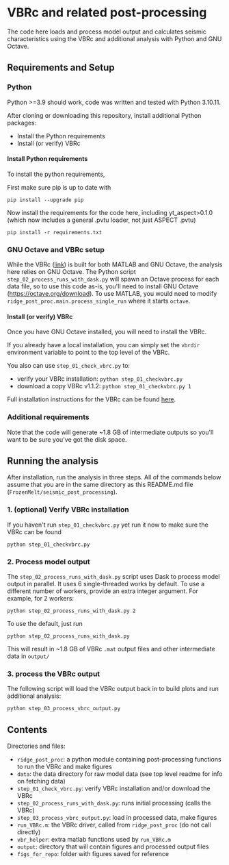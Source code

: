 # VBRc and related post-processing

The code here loads and process model output and calculates seismic characteristics 
using the VBRc and additional analysis with Python and GNU Octave.

## Requirements and Setup 

### Python 

Python >=3.9 should work, code was written and tested with Python 3.10.11. 

After cloning or downloading this repository, install additional Python packages: 

* Install the Python requirements
* Install (or verify) VBRc  

#### Install Python requirements 

To install the python requirements, 

First make sure pip is up to date with

```shell
pip install --upgrade pip
```

Now install the requirements for the code here, including yt_aspect>0.1.0 (which now includes a general .pvtu loader, not just ASPECT .pvtu)

```shell
pip install -r requirements.txt
```

### GNU Octave and VBRc setup 

While the VBRc ([link](https://vbr-calc.github.io/vbr)) is built for both MATLAB
and GNU Octave, the analysis here relies on GNU Octave. The Python script 
`step_02_process_runs_with_dask.py` will spawn an Octave process for each data file, 
so to use this code as-is, you'll need to install GNU Octave 
(https://octave.org/download). To use MATLAB, you would need to modify 
`ridge_post_proc.main.process_single_run` where it starts `octave`. 

#### Install (or verify) VBRc

Once you have GNU Octave installed,  you will need to install the VBRc. 

If you already have a local installation, you can simply set 
the  `vbrdir` environment variable to point to the top level of the VBRc. 

You also can use `step_01_check_vbrc.py` to: 
* verify your VBRc installation: `python step_01_checkvbrc.py`
* download a copy VBRc v1.1.2: `python step_01_checkvbrc.py 1`

Full installation instructions for the VBRc can be found [here](https://vbr-calc.github.io/vbr/gettingstarted/installation/).

### Additional requirements

Note that the code will generate ~1.8 GB of intermediate outputs so you'll want 
to be sure you've got the disk space.

## Running the analysis 

After installation, run the analysis in three steps. All of the commands below assume that you 
are in the same directory as this README.md file (`FrozenMelt/seismic_post_processing`).

### 1. (optional) Verify VBRc installation

If you haven't run `step_01_checkvbrc.py` yet run it now to make sure the VBRc can be found 

```shell
python step_01_checkvbrc.py
```

### 2. Process model output 

The `step_02_process_runs_with_dask.py` script uses Dask to process model output in parallel. It 
uses 6 single-threaded works by default. To use a different number of workers, provide an extra 
integer argument. For example, for 2 workers:

```shell
python step_02_process_runs_with_dask.py 2
```

To use the default, just run 

```shell
python step_02_process_runs_with_dask.py
```

This will result in ~1.8 GB of VBRc `.mat` output files and other intermediate data in `output/` 

### 3. process the VBRc output 

The following script will load the VBRc output back in to build plots and run 
additional analysis: 

```shell 
python step_03_process_vbrc_output.py
```

## Contents 

Directories and files: 

* `ridge_post_proc`: a python module containing post-processing functions to run the VBRc and make figures
* `data`: the data directory for raw model data (see top level readme for info on fetching data)
* `step_01_check_vbrc.py`: verify VBRc installation and/or download the VBRc
* `step_02_process_runs_with_dask.py`: runs initial processing (calls the VBRc)
* `step_03_process_vbrc_output.py`: load in processed data, make figures
* `run_VBRc.m`: the VBRc driver, called from `ridge_post_proc` (do not call directly)
* `vbr_helper`: extra matlab functions used by `run_VBRc.m`
* `output`: directory that will contain figures and processed output files 
* `figs_for_repo`: folder with figures saved for reference
